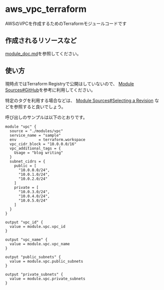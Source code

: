 # aws_vpc_terraform
AWSのVPCを作成するためのTerraformモジュールコードです

## 作成されるリソースなど

[module_doc.md](./modules/vpc/module_doc.md)を参照してください。

## 使い方

現時点ではTerraform Registryで公開はしていないので、
[Module Sources#GitHub](https://www.terraform.io/language/modules/sources#github)を参考に利用してください。

特定のタグを利用する場合などは、
[Module Sources#Selecting a Revision](https://www.terraform.io/language/modules/sources#selecting-a-revision)
などを参照すると良いでしょう。

呼び出しのサンプルは以下のとおりです。

```hcl
module "vpc" {
  source = "./modules/vpc"
  service_name = "sample"
  env          = terraform.workspace
  vpc_cidr_block = "10.0.0.0/16"
  vpc_additional_tags = {
    Usage = "blog writing"
  }
  subnet_cidrs = {
    public = [
      "10.0.0.0/24",
      "10.0.1.0/24",
      "10.0.2.0/24"
    ]
    private = [
      "10.0.3.0/24",
      "10.0.4.0/24",
      "10.0.5.0/24"
    ]
  }
}

output "vpc_id" {
  value = module.vpc.vpc_id
}

output "vpc_name" {
  value = module.vpc.vpc_name
}

output "public_subnets" {
  value = module.vpc.public_subnets
}

output "private_subnets" {
  value = module.vpc.private_subnets
}

```